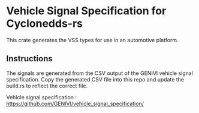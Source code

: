 # Vehicle Signal Specification for Cyclonedds-rs
This crate generates the VSS types for use in an automotive platform. 


## Instructions

The signals are generated from the CSV output of the GENIVI vehicle signal specification. Copy
the generated CSV file into this repo and update the build.rs to reflect the correct file.

Vehicle signal specification : https://github.com/GENIVI/vehicle_signal_specification/




